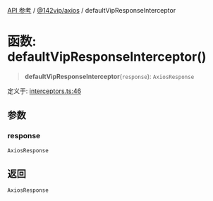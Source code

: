 [API 参考](../../../index.md) / [@142vip/axios](../index.md) / defaultVipResponseInterceptor

# 函数: defaultVipResponseInterceptor()

> **defaultVipResponseInterceptor**(`response`): `AxiosResponse`

定义于: [interceptors.ts:46](https://github.com/142vip/core-x/blob/bdff6769b69266ddfe7392709afaa643b39c00f4/packages/axios/src/interceptors.ts#L46)

## 参数

### response

`AxiosResponse`

## 返回

`AxiosResponse`
